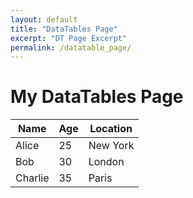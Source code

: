 ```yaml
---
layout: default
title: "DataTables Page"
excerpt: "DT Page Excerpt"
permalink: /datatable_page/
---
```


<h1>My DataTables Page</h1>

<!-- Your table goes here -->
<table id="myTable" class="display">
    <thead>
        <tr>
            <th>Name</th>
            <th>Age</th>
            <th>Location</th>
        </tr>
    </thead>
    <tbody>
        <tr>
            <td>Alice</td>
            <td>25</td>
            <td>New York</td>
        </tr>
        <tr>
            <td>Bob</td>
            <td>30</td>
            <td>London</td>
        </tr>
        <tr>
            <td>Charlie</td>
            <td>35</td>
            <td>Paris</td>
        </tr>
    </tbody>
</table>

<!-- Link to DataTables CSS and JS -->
<link rel="stylesheet" type="text/css" href="https://cdn.datatables.net/1.12.1/css/jquery.dataTables.min.css">
<script src="https://code.jquery.com/jquery-3.6.0.min.js"></script>
<script type="text/javascript" charset="utf8" src="https://cdn.datatables.net/1.12.1/js/jquery.dataTables.min.js"></script>

<script>
    // Initialize DataTables
    $(document).ready(function() {
        $('#myTable').DataTable();
    });
</script>
